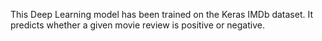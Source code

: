 This Deep Learning model has been trained on the Keras IMDb dataset. It predicts whether a given movie review is positive or negative.
